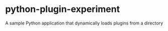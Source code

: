 # python-plugin-experiment
A sample Python application that dynamically loads plugins from a directory
